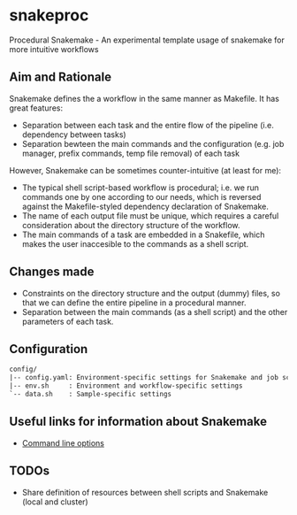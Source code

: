# snakeproc

Procedural Snakemake - An experimental template usage of snakemake for more intuitive workflows

## Aim and Rationale

Snakemake defines the a workflow in the same manner as Makefile. It has great features:

- Separation between each task and the entire flow of the pipeline (i.e. dependency between tasks)
- Separation bewteen the main commands and the configuration (e.g. job manager, prefix commands, temp file removal) of each task

However, Snakemake can be sometimes counter-intuitive (at least for me):

- The typical shell script-based workflow is procedural; i.e. we run commands one by one according to our needs, which is reversed against the Makefile-styled dependency declaration of Snakemake.
- The name of each output file must be unique, which requires a careful consideration about the directory structure of the workflow.
- The main commands of a task are embedded in a Snakefile, which makes the user inaccesible to the commands as a shell script.

## Changes made

- Constraints on the directory structure and the output (dummy) files, so that we can define the entire pipeline in a procedural manner.
- Separation between the main commands (as a shell script) and the other parameters of each task.

## Configuration

```txt
config/
|-- config.yaml: Environment-specific settings for Snakemake and job schedulers
|-- env.sh     : Environment and workflow-specific settings
`-- data.sh    : Sample-specific settings
```

## Useful links for information about Snakemake

- [Command line options](https://snakemake.readthedocs.io/en/stable/executing/cli.html)

## TODOs

- Share definition of resources between shell scripts and Snakemake (local and cluster)
